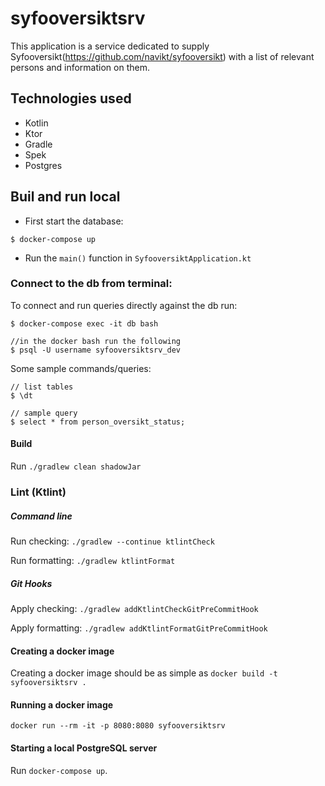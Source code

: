 # syfooversiktsrv
This application is a service dedicated to supply Syfooversikt(https://github.com/navikt/syfooversikt) with a list of
relevant persons and information on them.

## Technologies used
* Kotlin
* Ktor
* Gradle
* Spek
* Postgres

## Buil and run local

* First start the database:
```console
$ docker-compose up
```

* Run the `main()` function in `SyfooversiktApplication.kt`

### Connect to the db from terminal:

To connect and run queries directly against the db run:
```console
$ docker-compose exec -it db bash

//in the docker bash run the following
$ psql -U username syfooversiktsrv_dev
```

Some sample commands/queries:
```console
// list tables
$ \dt

// sample query
$ select * from person_oversikt_status;
```

#### Build
Run `./gradlew clean shadowJar`

### Lint (Ktlint)
##### Command line
Run checking: `./gradlew --continue ktlintCheck`

Run formatting: `./gradlew ktlintFormat`
##### Git Hooks
Apply checking: `./gradlew addKtlintCheckGitPreCommitHook`

Apply formatting: `./gradlew addKtlintFormatGitPreCommitHook`

#### Creating a docker image
Creating a docker image should be as simple as `docker build -t syfooversiktsrv .`

#### Running a docker image
`docker run --rm -it -p 8080:8080 syfooversiktsrv`

#### Starting a local PostgreSQL server

Run `docker-compose up`.
